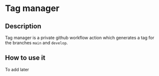 # Tag manager

## Description

Tag manager is a private github workflow action which generates a tag for the branches `main` and `develop`.

## How to use it

To add later